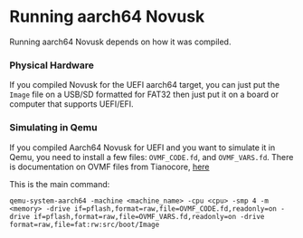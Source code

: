 # Running aarch64 Novusk

Running aarch64 Novusk depends on how it was compiled.


### Physical Hardware
If you compiled Novusk for the UEFI aarch64 target, you can just put the ``Image`` file on a USB/SD formatted for FAT32 
then just put it on a board or computer that supports UEFI/EFI. 

### Simulating in Qemu
If you compiled Aarch64 Novusk for UEFI and you want to simulate it in Qemu, you need to install a few files: 
``OVMF_CODE.fd``, and ``OVMF_VARS.fd``. There is documentation on OVMF files from Tianocore, 
[here](https://github.com/tianocore/tianocore.github.io/wiki/OVMF)

This is the main command:
```commandline
qemu-system-aarch64 -machine <machine_name> -cpu <cpu> -smp 4 -m <memory> -drive if=pflash,format=raw,file=OVMF_CODE.fd,readonly=on -drive if=pflash,format=raw,file=OVMF_VARS.fd,readonly=on -drive format=raw,file=fat:rw:src/boot/Image
```

